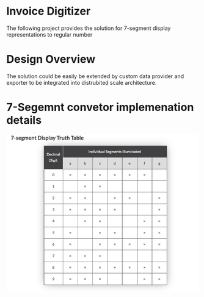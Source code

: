 # Invoice Digitizer

The following project provides the solution for 7-segment display representations to regular number 

# Design Overview

The solution could be easily be extended by custom data provider and exporter to be integrated into distrubited scale architecture.

# 7-Segemnt convetor implemenation details  


![](sevent-segment-table.png)


